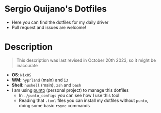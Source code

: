 # Sergio Quijano's Dotfiles

- Here you can find the dotfiles for my daily driver
- Pull request and issues are welcome!

# Description

> This description was last revised in October 20th 2023, so it might be inaccurate

- **OS**: `NixOS`
- **WM**: `hyprland` (main) and `i3`
- **Shell**: `nushell` (main), `zsh` and `bash`
- I am using [punto](https://github.com/SergioQuijanoRey/punto) (personal project) to manage this dotfiles
    - In `./punto_configs` you can see how I use this tool
    - Reading that `.toml` files you can install my dotfiles without `punto`, doing some basic `rsync` commands
